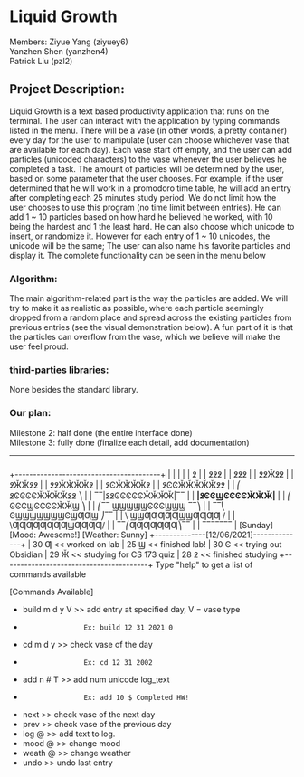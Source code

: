 # Liquid Growth
Members:
Ziyue Yang (ziyuey6) <br>
Yanzhen Shen (yanzhen4) <br>
Patrick Liu (pzl2) <br>

## Project Description: 
Liquid Growth is a text based productivity application that runs on the terminal. The user can interact with the application by typing commands listed in the menu. There will be a vase (in other words, a pretty container) every day for the user to manipulate (user can choose whichever vase that are available for each day). Each vase start off empty, and the user can add particles (unicoded characters) to the vase whenever the user believes he completed a task. The amount of particles will be determined by the user, based on some parameter that the user chooses. For example, if the user determined that he will work in a promodoro time table, he will add an entry after completing each 25 minutes study period. We do not limit how the user chooses to use this program (no time limit between entries). He can add 1 ~ 10 particles based on how hard he believed he worked, with 10 being the hardest and 1 the least hard. He can also choose which unicode to insert, or randomize it. However for each entry of 1 ~ 10 unicodes, the unicode will be the same; The user can also name his favorite particles and display it. The complete functionality can be seen in the menu below

### Algorithm:
The main algorithm-related part is the way the particles are added. We will try to make it as realistic as possible, where each particle seemingly dropped from a random place and spread across the existing particles from previous entries (see the visual demonstration below). A fun part of it is that the particles can overflow from the vase, which we believe will make the user feel proud.

### third-parties libraries: 
None besides the standard library.

### Our plan: 
Milestone 2: half done (the entire interface done) <br>
Milestone 3: fully done (finalize each detail, add documentation)

------------

### 

+----------------------------------------+
|                                        |
|                                        |
|                     ߶                  |
|                    ߶߶߶                 |
|                    ߶߶߶                 |
|                   ߶߶Ӂ߶߶                |
|                   ߶ӁӁ߶߶                |
|                  ߶߶ӁӁӁӁ߶               |
|                  ߶ϾӁӁӁӁ߶               |
|                 ߶ϾϾӁӁӁӁӁ߶߶             |
|            ⎛   ߶ϾϾϾϾӁӁӁӁ߶߶ ⎞           |
|            ‾‾|߶߶ϾϾϾϾϾӁӁӁӁ|‾‾           |
|            __|߶ϾϾϢϾϾϾϾӁӁӁ|__           |
|           ⎛   ϾϾϾϢϾϾϾϾӁӁϢ   ⎞          |
|        ⎛‾‾    ϢϢϢϢϢϾϾϾϢϢϢ    ‾‾⎞       |
|         ‾‾⎝  ϾϢϢϢϢϢϢϢϾϢƢƢϢ  ⎠‾‾        |
|            \ ϢϢƢƢƢƢƢϢϢƢƢƢƢ /           |
|             \ƢƢƢƢƢƢƢƢϢƢƢƢƢ/            |
|              ‾‾⎛ƢƢƢƢƢƢƢ⎞‾‾             |
|                 ‾‾‾‾‾‾‾                |
[Sunday] [Mood: Awesome!] [Weather: Sunny]
+--------------[12/06/2021]--------------+
| 30 Ƣ << worked on lab
| 25 Ϣ << finished lab!
| 30 Ͼ << trying out Obsidian
| 29 Ӂ << studying for CS 173 quiz
| 28 ߶ << finished studying
+----------------------------------------+
Type "help" to get a list of commands available

[Commands Available]
 + build m d y V >> add entry at specified day, V = vase type
 +                    Ex: build 12 31 2021 0
 + cd m d y      >> check vase of the day
 +                    Ex: cd 12 31 2002
 + add n # T     >> add num unicode log_text
 +                    Ex: add 10 $ Completed HW!
 + next          >> check vase of the next day
 + prev          >> check vase of the previous day
 + log @         >> add text to log.
 + mood @        >> change mood
 + weath @       >> change weather
 + undo          >> undo last entry